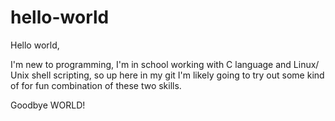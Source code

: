 # hello-world

Hello world,

I'm new to programming, I'm in school working with C language and Linux/ Unix shell scripting, so up here in my git I'm likely going to try out some kind of for fun combination of these two skills.

Goodbye WORLD!
